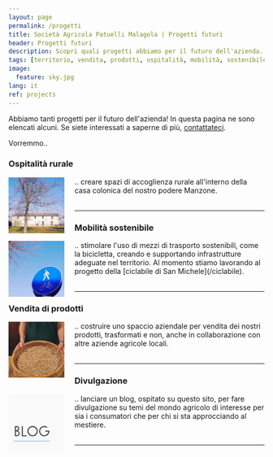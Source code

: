 ```yaml
---
layout: page
permalink: /progetti
title: Società Agricola Patuelli Malagola | Progetti futuri
header: Progetti futuri
description: Scopri quali progetti abbiamo per il futuro dell'azienda.
tags: [territorio, vendita, prodotti, ospitalità, mobilità, sostenibile, sostenibilità, bicicletta, divulgazione, blog, azienda, agricola, Ravenna, Emilia-Romagna]
image:
  feature: sky.jpg
lang: it
ref: projects
---
```


Abbiamo tanti progetti per il futuro dell'azienda! In questa pagina ne sono elencati alcuni. Se siete interessati a saperne di più, [contattateci](/contatti).  

Vorremmo..

### Ospitalità rurale    
<img src="/images/casacolonica.jpg" style="width:110px;height:110px;margin:0px 20px 0px 0px" align="left"> 
.. creare spazi di accoglienza rurale all'interno della casa colonica del nostro podere Manzone.  
<br/><br/>  

---

### Mobilità sostenibile     
<img src="/images/segnaleciclabile.jpg" style="width:110px;height:110px;margin:0px 20px 0px 0px" align="left"> 
.. stimolare l'uso di mezzi di trasporto sostenibili, come la bicicletta, creando e supportando infrastrutture adeguate nel territorio. Al momento stiamo lavorando al progetto della [ciclabile di San Michele](/ciclabile).
<br/><br/> 

---

### Vendita di prodotti    
<img src="/images/sellproduce.jpg" style="width:110px;height:110px;margin:0px 20px 0px 0px" align="left"> 
.. costruire uno spaccio aziendale per vendita dei nostri prodotti, trasformati e non, anche in collaborazione con altre aziende agricole locali.
<br/><br/>  

---

### Divulgazione   
<img src="/images/blog.jpg" style="width:110px;height:110px;margin:0px 20px 0px 0px" align="left"> 
.. lanciare un blog, ospitato su questo sito, per fare divulgazione su temi del mondo agricolo di interesse per sia i consumatori che per chi si sta approcciando al mestiere.
<br/><br/> 

---
